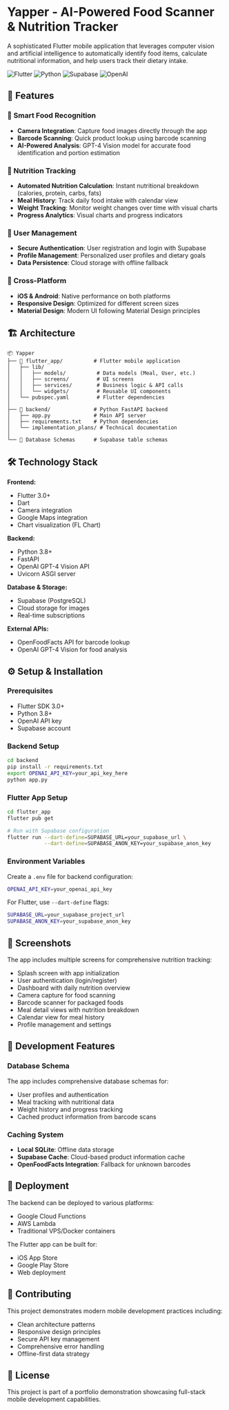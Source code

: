 # Yapper - AI-Powered Food Scanner & Nutrition Tracker

A sophisticated Flutter mobile application that leverages computer vision and artificial intelligence to automatically identify food items, calculate nutritional information, and help users track their dietary intake.

![Flutter](https://img.shields.io/badge/Flutter-%2302569B.svg?style=for-the-badge&logo=Flutter&logoColor=white)
![Python](https://img.shields.io/badge/python-3670A0?style=for-the-badge&logo=python&logoColor=ffdd54)
![Supabase](https://img.shields.io/badge/Supabase-3ECF8E?style=for-the-badge&logo=supabase&logoColor=white)
![OpenAI](https://img.shields.io/badge/OpenAI-412991.svg?style=for-the-badge&logo=openai&logoColor=white)

## 🚀 Features

### 📸 Smart Food Recognition
- **Camera Integration**: Capture food images directly through the app
- **Barcode Scanning**: Quick product lookup using barcode scanning
- **AI-Powered Analysis**: GPT-4 Vision model for accurate food identification and portion estimation

### 🥗 Nutrition Tracking
- **Automated Nutrition Calculation**: Instant nutritional breakdown (calories, protein, carbs, fats)
- **Meal History**: Track daily food intake with calendar view
- **Weight Tracking**: Monitor weight changes over time with visual charts
- **Progress Analytics**: Visual charts and progress indicators

### 🔐 User Management
- **Secure Authentication**: User registration and login with Supabase
- **Profile Management**: Personalized user profiles and dietary goals
- **Data Persistence**: Cloud storage with offline fallback

### 📱 Cross-Platform
- **iOS & Android**: Native performance on both platforms
- **Responsive Design**: Optimized for different screen sizes
- **Material Design**: Modern UI following Material Design principles

## 🏗️ Architecture

```
📦 Yapper
├── 📱 flutter_app/          # Flutter mobile application
│   ├── lib/
│   │   ├── models/          # Data models (Meal, User, etc.)
│   │   ├── screens/         # UI screens
│   │   ├── services/        # Business logic & API calls
│   │   └── widgets/         # Reusable UI components
│   └── pubspec.yaml         # Flutter dependencies
│
├── 🐍 backend/              # Python FastAPI backend
│   ├── app.py              # Main API server
│   ├── requirements.txt    # Python dependencies
│   └── implementation_plans/ # Technical documentation
│
└── 📄 Database Schemas      # Supabase table schemas
```

## 🛠️ Technology Stack

**Frontend:**
- Flutter 3.0+
- Dart
- Camera integration
- Google Maps integration
- Chart visualization (FL Chart)

**Backend:**
- Python 3.8+
- FastAPI
- OpenAI GPT-4 Vision API
- Uvicorn ASGI server

**Database & Storage:**
- Supabase (PostgreSQL)
- Cloud storage for images
- Real-time subscriptions

**External APIs:**
- OpenFoodFacts API for barcode lookup
- OpenAI GPT-4 Vision for food analysis

## ⚙️ Setup & Installation

### Prerequisites
- Flutter SDK 3.0+ 
- Python 3.8+
- OpenAI API key
- Supabase account

### Backend Setup
```bash
cd backend
pip install -r requirements.txt
export OPENAI_API_KEY=your_api_key_here
python app.py
```

### Flutter App Setup
```bash
cd flutter_app
flutter pub get

# Run with Supabase configuration
flutter run --dart-define=SUPABASE_URL=your_supabase_url \
            --dart-define=SUPABASE_ANON_KEY=your_supabase_anon_key
```

### Environment Variables
Create a `.env` file for backend configuration:
```bash
OPENAI_API_KEY=your_openai_api_key
```

For Flutter, use `--dart-define` flags:
```bash
SUPABASE_URL=your_supabase_project_url
SUPABASE_ANON_KEY=your_supabase_anon_key
```

## 📱 Screenshots

The app includes multiple screens for comprehensive nutrition tracking:
- Splash screen with app initialization
- User authentication (login/register)
- Dashboard with daily nutrition overview
- Camera capture for food scanning
- Barcode scanner for packaged foods
- Meal detail views with nutrition breakdown
- Calendar view for meal history
- Profile management and settings

## 🧪 Development Features

### Database Schema
The app includes comprehensive database schemas for:
- User profiles and authentication
- Meal tracking with nutritional data
- Weight history and progress tracking
- Cached product information from barcode scans

### Caching System
- **Local SQLite**: Offline data storage
- **Supabase Cache**: Cloud-based product information cache
- **OpenFoodFacts Integration**: Fallback for unknown barcodes

## 🚀 Deployment

The backend can be deployed to various platforms:
- Google Cloud Functions
- AWS Lambda
- Traditional VPS/Docker containers

The Flutter app can be built for:
- iOS App Store
- Google Play Store
- Web deployment

## 🤝 Contributing

This project demonstrates modern mobile development practices including:
- Clean architecture patterns
- Responsive design principles
- Secure API key management
- Comprehensive error handling
- Offline-first data strategy

## 📄 License

This project is part of a portfolio demonstration showcasing full-stack mobile development capabilities.